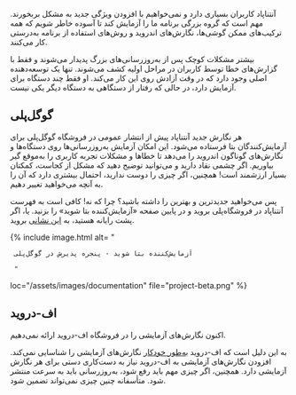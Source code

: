 آنتناپاد کاربران بسیاری دارد و نمی‌خواهیم با افزودن ویژگی جدید به مشکل بربخورند. مهم است که گروه بزرگی برنامه ما را آزمایش کند تا آسوده خاطر شویم که همه ترکیب‌های ممکن گوشی‌ها، نگارش‌های اندروید و روش‌های استفاده از برنامه به‌درستی کار می‌کنند.

بیشتر مشکلات کوچک پس از به‌روزرسانی‌های بزرگ پدیدار می‌شوند و فقط با گزارش‌های خطا توسط کاربران در مراحل اولیه کشف می‌شوند. تنها یک توسعه‌دهنده اصلی وجود دارد که در وقت آزادش روی این کار می‌کند. او فقط چند دستگاه برای آزمایش دارد، در حالی که رفتار از دستگاهی به دستگاه دیگر یکی نیست.

## گوگل‌پلی

هر نگارش جدید آنتناپاد پیش از انتشار عمومی در فروشگاه گوگل‌پلی برای آزمایش‌کنندگان بتا فرستاده می‌شود. این امکان آزمایش به‌روزرسانی‌ها روی دستگاه‌ها و نگارش‌های گوناگون اندروید را می‌دهد تا خطاها و مشکلات تجربه کاربری را به‌موقع گیر بیاوریم. اگر چشمی نقاد دارید و می‌توانید توضیح دهید که مشکل از کجاست، کمکتان بسیار ارزشمند است! همچنین، اگر چیزی را دوست ندارید، احتمال بیشتری دارد که آن را به آنچه می‌خواهید تغییر دهیم.

پس می‌خواهید جدیدترین و بهترین را داشته باشید؟ چرا که نه! کافی است به فهرست آنتناپاد در فروشگاه‌پلی بروید و در پایین صفحه «آزمایش‌کننده بتا شوید» را بزنید. یا، اگر پشت رایانه هستید، به [این نشانی](https://play.google.com/apps/testing/de.danoeh.antennapod) بروید.

{% include image.html alt= "

     آزمایش‌کننده بتا شوید - پنجره پذیرش در گوگل‌پلی

     "

loc="/assets/images/documentation" file="project-beta.png" %}

## اف-دروید

اکنون نگارش‌های آزمایشی را در فروشگاه اف-دروید ارائه نمی‌دهیم.

به این دلیل است که اف-دروید [به‌طور خودکار](https://gitlab.com/fdroid/fdroidserver/-/issues/161) نگارش‌های آزمایشی را شناسایی نمی‌کند. افزودن نگارش‌های آزمایشی به اف-دروید نیاز به دست‌کاری دستی برای هر نگارش آزمایشی دارد. همچنین، اگر چیزی مهم باید رفع شود، به‌روزرسانی باید به سرعت منتشر شود. متأسفانه چنین چیزی نمی‌تواند تضمین شود.
